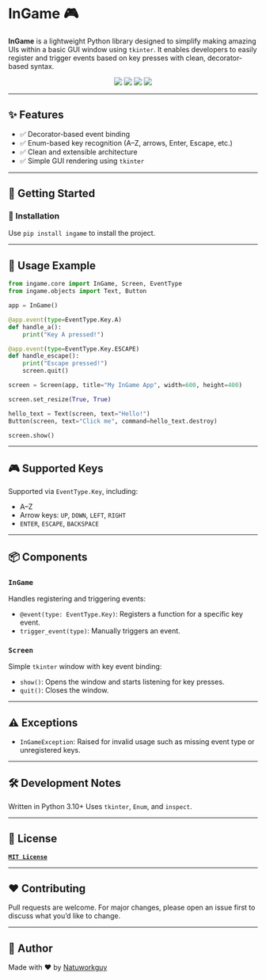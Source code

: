 # InGame 🎮

**InGame** is a lightweight Python library designed to simplify making amazing UIs within a basic GUI window using `tkinter`. It enables developers to easily register and trigger events based on key presses with clean, decorator-based syntax.

<div align="center">
  <a href="http://python.org/"><img src="https://img.shields.io/badge/Python-3.10-blue?logo=python&logoColor=white" /></a>
  <a href="https://pypi.org/project/ingame/"><img src="https://img.shields.io/pypi/v/ingame?color=brightgreen&label=version" /></a>
  <a href="LICENSE"><img src="https://img.shields.io/github/license/Natuworkguy/InGame" /></a>
  <a href><img src="https://img.shields.io/github/stars/Natuworkguy/InGame?style=social" /></a>  
</div>

---

## ✨ Features

- ✅ Decorator-based event binding
- ✅ Enum-based key recognition (A–Z, arrows, Enter, Escape, etc.)
- ✅ Clean and extensible architecture
- ✅ Simple GUI rendering using `tkinter`

---

## 🚀 Getting Started

### 🔧 Installation

Use `pip install ingame` to install the project.

---

## 🧠 Usage Example

```python
from ingame.core import InGame, Screen, EventType
from ingame.objects import Text, Button

app = InGame()

@app.event(type=EventType.Key.A)
def handle_a():
    print("Key A pressed!")

@app.event(type=EventType.Key.ESCAPE)
def handle_escape():
    print("Escape pressed!")
    screen.quit()

screen = Screen(app, title="My InGame App", width=600, height=400)

screen.set_resize(True, True)

hello_text = Text(screen, text="Hello!")
Button(screen, text="Click me", command=hello_text.destroy)

screen.show()
````

---

## 🎮 Supported Keys

Supported via `EventType.Key`, including:

* A–Z
* Arrow keys: `UP`, `DOWN`, `LEFT`, `RIGHT`
* `ENTER`, `ESCAPE`, `BACKSPACE`

---

## 📦 Components

### `InGame`

Handles registering and triggering events:

* `@event(type: EventType.Key)`: Registers a function for a specific key event.
* `trigger_event(type)`: Manually triggers an event.

### `Screen`

Simple `tkinter` window with key event binding:

* `show()`: Opens the window and starts listening for key presses.
* `quit()`: Closes the window.

---

## ⚠️ Exceptions

* `InGameException`: Raised for invalid usage such as missing event type or unregistered keys.

---

## 🛠️ Development Notes

Written in Python 3.10+
Uses `tkinter`, `Enum`, and `inspect`.

---

## 📄 License

[**`MIT License`**](https://github.com/Natuworkguy/InGame/blob/main/LICENSE)

---

## ❤️ Contributing

Pull requests are welcome. For major changes, please open an issue first to discuss what you’d like to change.

---

## 👤 Author

Made with ❤️ by [Natuworkguy](https://github.com/Natuworkguy/)
